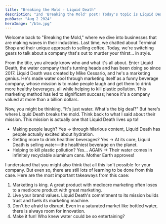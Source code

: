 ```yaml
---
title: "Breaking the Mold - Liquid Death"
description: "2nd 'Breaking the Mold' post! Today's topic is Liquid Death."
pubDate: "Aug 2 2024"
heroImage: "/btm.jpg"
---
```


Welcome back to "Breaking the Mold," where we dive into businesses that are making waves in their industries. Last time, we chatted about Terminal Shop and their unique approach to selling coffee. Today, we're switching gears to talk about a company that's out to murder your thirst... in style.

From the title, you already know who and what it's all about. Enter Liquid Death, the water company that's turning heads and has been doing so since 2017. Liquid Death was created by Mike Cessario, and he's a marketing genius. He's made water cool through marketing itself as a funny beverage company, whose mission is to make people laugh and get them to drink more healthy beverages, all while helping to kill plastic pollution. This marketing method has led to significant success; hence it's a company valued at more than a billion dollars.

Now, you might be thinking, "It's just water. What's the big deal?" But here's where Liquid Death breaks the mold. Think back to what I said about their mission. This mission is actually one that Liquid Death lives up to!

- Making people laugh? Yes -> through hilarious content, Liquid Death has people actually excited about hydration.
- Getting more to drink healthier beverages? Yes -> At its core, Liquid Death is selling water—the healthiest beverage on the planet.
- Helping to kill plastic pollution? Yes... AGAIN -> Their water comes in infinitely recyclable aluminum cans. Mother Earth approves!

I understand that you might also think that all this isn't possible for your company. But even so, there are still lots of learning to be done from this case. Here are the most important takeaways from this case:

1. Marketing is king. A great product with mediocre marketing often loses to a mediocre product with great marketing.
2. Live your brand values. Liquid Death's commitment to its mission builds trust and fuels its marketing machine.
3. Don't be afraid to disrupt. Even in a saturated market like bottled water, there is always room for innovation.
4. Make it fun! Who knew water could be so entertaining?
